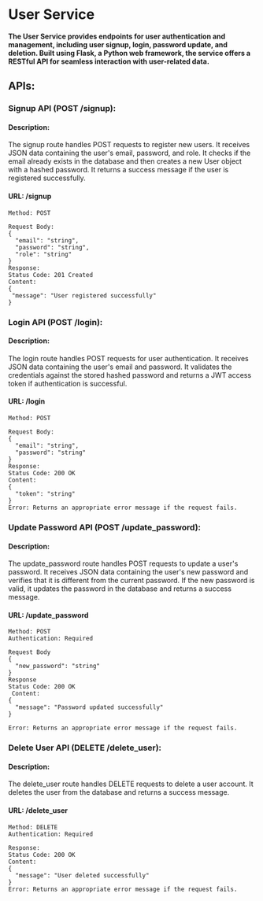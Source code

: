# **User Service**

**The User Service provides endpoints for user authentication and management, including user signup, login, password update, and deletion.
Built using Flask, a Python web framework, the service offers a RESTful API for seamless interaction with user-related data.**

## APIs:

### Signup API (POST /signup):

#### Description:

The signup route handles POST requests to register new users. It receives JSON data containing the user's email, password, and role.
It checks if the email already exists in the database and then creates a new User object with a hashed password. It returns a success message 
if the user is registered successfully.

#### URL: /signup

    Method: POST

    Request Body: 
    {
      "email": "string",
      "password": "string",
      "role": "string"
    }
    Response:
    Status Code: 201 Created
    Content: 
    {
     "message": "User registered successfully"
    }

### Login API (POST /login):

#### Description:

The login route handles POST requests for user authentication. It receives JSON data containing the user's email and password.
It validates the credentials against the stored hashed password and returns a JWT access token if authentication is successful.

#### URL: /login

    Method: POST

    Request Body: 
    {
      "email": "string",
      "password": "string"
    }
    Response:
    Status Code: 200 OK
    Content:
    {
      "token": "string"
    }
    Error: Returns an appropriate error message if the request fails.

### Update Password API (POST /update_password):

#### Description:

The update_password route handles POST requests to update a user's password. It receives JSON data containing the user's 
new password and verifies that it is different from the current password. If the new password is valid, it updates the 
password in the database and returns a success message.

#### URL: /update_password

    Method: POST
    Authentication: Required

    Request Body
    {
      "new_password": "string"
    }
    Response
    Status Code: 200 OK
     Content:
    {
      "message": "Password updated successfully"
    }

    Error: Returns an appropriate error message if the request fails.

### Delete User API (DELETE /delete_user):

#### Description:

The delete_user route handles DELETE requests to delete a user account. It deletes the user from the database and returns a success message.

#### URL: /delete_user

    Method: DELETE
    Authentication: Required
    
    Response:
    Status Code: 200 OK
    Content:
    {
      "message": "User deleted successfully"
    }
    Error: Returns an appropriate error message if the request fails.